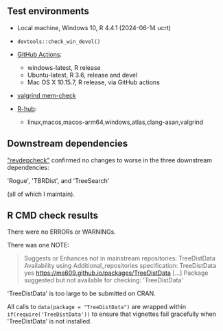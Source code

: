 ## Test environments
* Local machine, Windows 10, R 4.4.1 (2024-06-14 ucrt)

* `devtools::check_win_devel()`

* [GitHub Actions](https://github.com/ms609/TreeDist/actions):
  - windows-latest, R release
  - Ubuntu-latest, R 3.6, release and devel
  - Mac OS X 10.15.7, R release, via GitHub actions
  
* [valgrind mem-check](https://github.com/ms609/TreeDist/actions/workflows/memcheck.yml)

* [R-hub](https://github.com/ms609/TreeDist/actions/workflows/rhub.yaml):
  - linux,macos,macos-arm64,windows,atlas,clang-asan,valgrind


## Downstream dependencies

["revdepcheck"](https://github.com/ms609/TreeDist/actions/workflows/revdepcheck.yml)
confirmed no changes to worse in the three downstream dependencies:

  'Rogue', 'TBRDist', and 'TreeSearch'
  
(all of which I maintain).
  

## R CMD check results
There were no ERRORs or WARNINGs.

There was one NOTE:

> Suggests or Enhances not in mainstream repositories:
>   TreeDistData
> Availability using Additional_repositories specification:
>   TreeDistData   yes   https://ms609.github.io/packages/TreeDistData
[...]
> Package suggested but not available for checking: 'TreeDistData'

'TreeDistData' is too large to be submitted on CRAN.

All calls to `data(package = "TreeDistData")` are wrapped within 
`if(require('TreeDistData'))` to ensure that vignettes fail gracefully when
'TreeDistData' is not installed.

